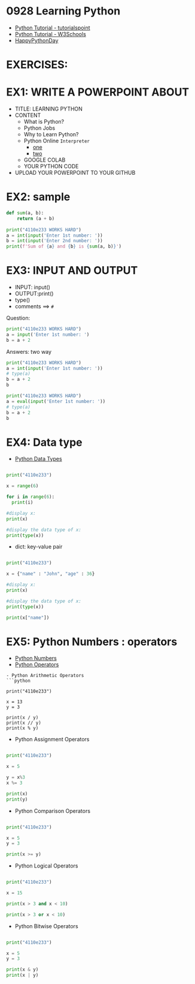 # 0928 Learning Python
- [Python Tutorial - tutorialspoint](https://www.tutorialspoint.com/python/index.htm)
- [Python Tutorial - W3Schools](https://www.w3schools.com/python/)
- [HappyPythonDay](https://github.com/MyFirstSecurity2020/HappyPythonDay)

# EXERCISES:

# EX1: WRITE A POWERPOINT ABOUT
- TITLE: LEARNING PYTHON
- CONTENT
  - What is Python?
  - Python Jobs
  - Why to Learn Python?
  - Python Online `Interpreter`
    - [one](https://www.online-python.com/) 
    - [two](https://www.programiz.com/python-programming/online-compiler/)
  - GOOGLE COLAB
  - YOUR PYTHON CODE 
- UPLOAD YOUR POWERPOINT TO YOUR GITHUB

# EX2: sample
```python
def sum(a, b):
    return (a + b)
    
print("4110e233 WORKS HARD") 
a = int(input('Enter 1st number: '))
b = int(input('Enter 2nd number: '))
print(f'Sum of {a} and {b} is {sum(a, b)}')
```

# EX3: INPUT AND OUTPUT
- INPUT: input()
- OUTPUT:print()
- type()
- comments ==> `#`

Question: 
```python
print("4110e233 WORKS HARD")
a = input('Enter 1st number: ')
b = a + 2
```
Answers: two way

```python
print("4110e233 WORKS HARD")
a = int(input('Enter 1st number: '))
# type(a)
b = a + 2
b
```

```python
print("4110e233 WORKS HARD")
a = eval(input('Enter 1st number: '))
# type(a)
b = a + 2
b
```
# EX4: Data type
- [Python Data Types](https://www.w3schools.com/python/python_datatypes.asp)

```python

print("4110e233")

x = range(6)

for i in range(6):
  print(i)

#display x:
print(x)

#display the data type of x:
print(type(x)) 
```
- dict: key-value pair
```python

print("4110e233")

x = {"name" : "John", "age" : 36}

#display x:
print(x)

#display the data type of x:
print(type(x)) 

print(x["name"])
```

# EX5: Python Numbers : operators
- [Python Numbers](https://www.w3schools.com/python/python_numbers.asp)
- [Python Operators](https://www.w3schools.com/python/python_operators.asp)
```
- Python Arithmetic Operators
```python

print("4110e233")

x = 13
y = 3

print(x / y)
print(x // y)
print(x % y)
```

- Python Assignment Operators
```python

print("4110e233")

x = 5

y = x%3 
x %= 3

print(x)
print(y)

```
- Python Comparison Operators
```python

print("4110e233")

x = 5
y = 3

print(x >= y)

```
- Python Logical Operators
```python

print("4110e233")

x = 15

print(x > 3 and x < 10)

print(x > 3 or x < 10)

```
- Python Bitwise Operators
```python

print("4110e233")

x = 5
y = 3

print(x & y)
print(x | y)

```
